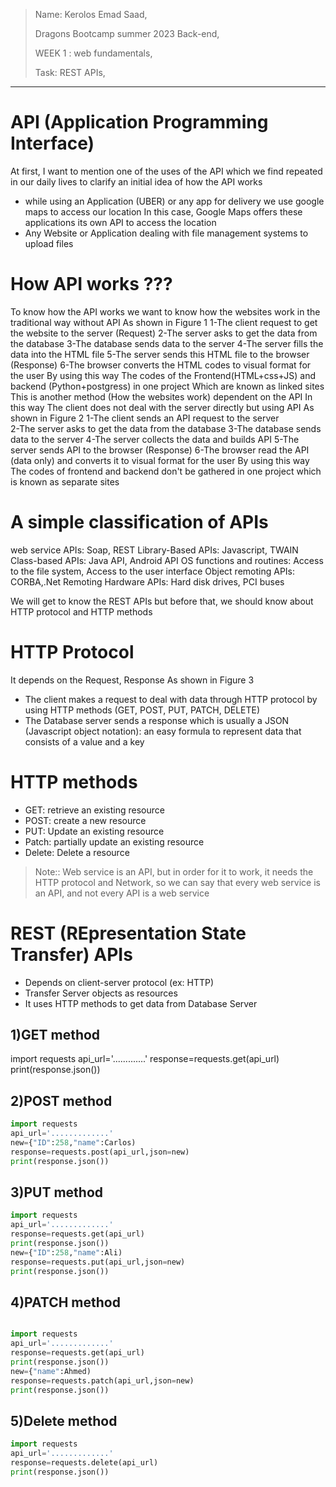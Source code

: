 > Name: Kerolos Emad Saad,
>
>  Dragons Bootcamp summer 2023 Back-end,
>
> WEEK 1 : web fundamentals,
>
> Task: REST  APIs,
---


# API (Application Programming Interface)
At first, I want to mention one of the uses of the API which we find repeated in our daily lives to clarify an initial idea of how the API works
- while using an Application (UBER) or any app for delivery we use google maps to access our location
In this case, Google Maps offers these applications its own API to access the location
- Any Website or Application dealing with file management systems to upload files 

# How API works ??? 
To know how the API works we want to know how the websites work in the traditional way without API 
As shown in Figure 1
1-The client request to get the website to the server (Request)
2-The server asks to get the data from the database
3-The database sends data to the server
4-The server fills the data into the HTML file 
5-The server sends this HTML file to the browser (Response)
6-The browser converts the HTML codes to visual format for the user
By using this way The codes of the Frontend(HTML+css+JS) and backend (Python+postgress) in one project Which are known as linked sites
This is another method (How the websites work) dependent on the API
In this way The client does not deal with the server directly but using API
As shown in Figure 2
1-The client sends an API request to the server  
2-The server asks to get the data from the database
3-The database sends data to the server
4-The server collects the data and builds API
5-The server sends API to the browser (Response)
6-The browser read the API (data only) and converts it to visual format for the user
By using this way The codes of frontend and backend don't be gathered in one project which is known as separate sites

# A simple classification of APIs
web service APIs: Soap, REST
Library-Based APIs: Javascript, TWAIN
Class-based APIs: Java API, Android API
OS functions and routines: Access to the file system, Access to the user interface
Object remoting APIs: CORBA,.Net Remoting
Hardware APIs: Hard disk drives, PCI buses

We will get to know the REST APIs but before that, we should know about HTTP protocol and HTTP methods

# HTTP Protocol
It depends on the Request, Response 
As shown in Figure 3
- The client makes a request to deal with data through HTTP protocol by using HTTP methods (GET, POST, PUT, PATCH, DELETE)
- The Database server sends a response which is usually a JSON (Javascript object notation): an easy formula to represent data that consists of a value and a key

# HTTP methods
- GET: retrieve an existing resource
- POST: create a new resource
- PUT: Update an existing resource
- Patch: partially update an existing resource
- Delete: Delete a resource 

> Note:: Web service is an API, but in order for it to work, it needs the HTTP protocol and Network, so we can say that every web service is an API, and not every API is a web service

#  REST (REpresentation State Transfer) APIs
- Depends on client-server protocol (ex: HTTP)
- Transfer Server objects as resources
- It uses HTTP methods to get data from Database Server

## 1)GET method
import requests
api_url='.............'
response=requests.get(api_url)
print(response.json())

## 2)POST method
```py
import requests
api_url='.............'
new={"ID":258,"name":Carlos)
response=requests.post(api_url,json=new)
print(response.json())

```

## 3)PUT method
```py
import requests
api_url='.............'
response=requests.get(api_url)
print(response.json())
new={"ID":258,"name":Ali)
response=requests.put(api_url,json=new)
print(response.json())
```

## 4)PATCH method
```py

import requests
api_url='.............'
response=requests.get(api_url)
print(response.json())
new={"name":Ahmed)
response=requests.patch(api_url,json=new)
print(response.json())
```

## 5)Delete method
```py
import requests
api_url='.............'
response=requests.delete(api_url)
print(response.json())

```

